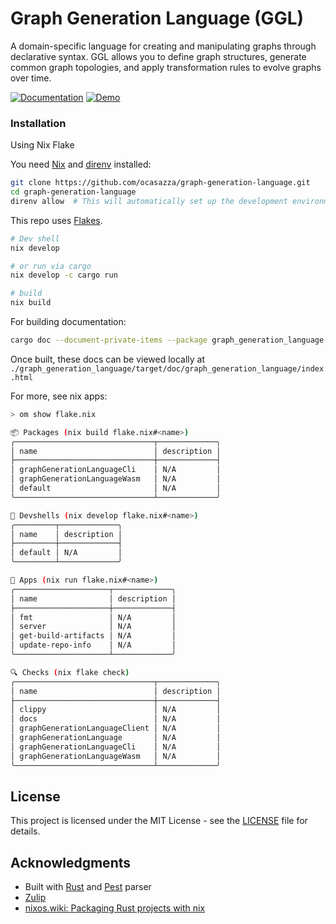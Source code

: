 # Graph Generation Language (GGL)

A domain-specific language for creating and manipulating graphs through declarative syntax. GGL allows you to define graph structures, generate common graph topologies, and apply transformation rules to evolve graphs over time.

[![Documentation](https://img.shields.io/badge/docs-latest-blue)](https://ocasazza.github.io/graph_generation_language/rustdoc/share/doc/graph_generation_language/index.html)
[![Demo](https://img.shields.io/badge/demo)](https://ocasazza.github.io/graph_generation_language/demo/index.html)

### Installation

Using Nix Flake

You need [Nix](https://nixos.org/download.html) and [direnv](https://direnv.net/) installed:

```bash
git clone https://github.com/ocasazza/graph-generation-language.git
cd graph-generation-language
direnv allow  # This will automatically set up the development environment
```

This repo uses [Flakes](https://nixos.asia/en/flakes).

```bash
# Dev shell
nix develop

# or run via cargo
nix develop -c cargo run

# build
nix build
```

For building documentation:

```bash
cargo doc --document-private-items --package graph_generation_language --all-features
```

Once built, these docs can be viewed locally at `./graph_generation_language/target/doc/graph_generation_language/index.html`

For more, see nix apps:

```bash
> om show flake.nix

📦 Packages (nix build flake.nix#<name>)
╭───────────────────────────────┬─────────────╮
│ name                          │ description │
├───────────────────────────────┼─────────────┤
│ graphGenerationLanguageCli    │ N/A         │
│ graphGenerationLanguageWasm   │ N/A         │
│ default                       │ N/A         │
╰───────────────────────────────┴─────────────╯

🐚 Devshells (nix develop flake.nix#<name>)
╭─────────┬─────────────╮
│ name    │ description │
├─────────┼─────────────┤
│ default │ N/A         │
╰─────────┴─────────────╯

🚀 Apps (nix run flake.nix#<name>)
╭─────────────────────┬─────────────╮
│ name                │ description │
├─────────────────────┼─────────────┤
│ fmt                 │ N/A         │
│ server              │ N/A         │
│ get-build-artifacts │ N/A         │
│ update-repo-info    │ N/A         │
╰─────────────────────┴─────────────╯

🔍 Checks (nix flake check)
╭───────────────────────────────┬─────────────╮
│ name                          │ description │
├───────────────────────────────┼─────────────┤
│ clippy                        │ N/A         │
│ docs                          │ N/A         │
│ graphGenerationLanguageClient │ N/A         │
│ graphGenerationLanguage       │ N/A         │
│ graphGenerationLanguageCli    │ N/A         │
│ graphGenerationLanguageWasm   │ N/A         │
╰───────────────────────────────┴─────────────╯
```

## License

This project is licensed under the MIT License - see the [LICENSE](LICENSE) file for details.

## Acknowledgments

- Built with [Rust](https://www.rust-lang.org/) and [Pest](https://pest.rs/) parser
- [Zulip](https://nixos.zulipchat.com/#narrow/stream/413950-nix)
- [nixos.wiki: Packaging Rust projects with nix](https://nixos.wiki/wiki/Rust#Packaging_Rust_projects_with_nix)
